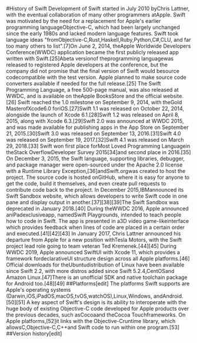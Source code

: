 #History of Swift
Development of Swift started in July 2010 byChris Lattner, with the eventual collaboration of many other programmers atApple. Swift was motivated by the need for a replacement for Apple's earlier programming languageObjective-C, which had been largely unchanged since the early 1980s and lacked modern language features. Swift took language ideas "fromObjective-C,Rust,Haskell,Ruby,Python,C#,CLU, and far too many others to list".[7]On June 2, 2014, theApple Worldwide Developers Conference(WWDC) application became the first publicly released app written with Swift.[25]Abeta versionof theprogramming languagewas released to registered Apple developers at the conference, but the company did not promise that the final version of Swift would besource codecompatible with the test version. Apple planned to make source code converters available if needed for the full release.[25]
The Swift Programming Language, a free 500-page manual, was also released at WWDC, and is available on theApple BooksStore and the official website.[26]
Swift reached the 1.0 milestone on September 9, 2014, with theGold MasterofXcode6.0 foriOS.[27]Swift 1.1 was released on October 22, 2014, alongside the launch of Xcode 6.1.[28]Swift 1.2 was released on April 8, 2015, along with Xcode 6.3.[29]Swift 2.0 was announced at WWDC 2015, and was made available for publishing apps in the App Store on September 21, 2015.[30]Swift 3.0 was released on September 13, 2016.[31]Swift 4.0 was released on September 19, 2017.[32]Swift 4.1 was released on March 29, 2018.[33]
Swift won first place forMost Loved Programming Languagein theStack OverflowDeveloper Survey 2015[34]and second place in 2016.[35]
On December 3, 2015, the Swift language, supporting libraries, debugger, and package manager were open-sourced under the Apache 2.0 license with a Runtime Library Exception,[36]andSwift.orgwas created to host the project. The source code is hosted onGitHub, where it is easy for anyone to get the code, build it themselves, and even create pull requests to contribute code back to the project.
In December 2015,IBMannounced its Swift Sandbox website, which allows developers to write Swift code in one pane and display output in another.[37][38][39]The Swift Sandbox was deprecated in January 2018.[40]
During theWWDC 2016, Apple announced aniPadexclusiveapp, namedSwift Playgrounds, intended to teach people how to code in Swift. The app is presented in a3D video game-likeinterface which provides feedback when lines of code are placed in a certain order and executed.[41][42][43]
In January 2017, Chris Lattner announced his departure from Apple for a new position withTesla Motors, with the Swift project lead role going to team veteran Ted Kremenek.[44][45]
During WWDC 2019, Apple announced SwiftUI with Xcode 11, which provides a framework fordeclarativeUI structure design across all Apple platforms.[46]
Official downloads for theUbuntudistribution of Linux have been available since Swift 2.2, with more distros added since Swift 5.2.4,CentOSand Amazon Linux.[47]There is an unofficial SDK and native toolchain package for Android too.[48][49]
##Platforms[edit]
The platforms Swift supports are Apple's operating systems (Darwin,iOS,iPadOS,macOS,tvOS,watchOS),Linux,Windows, andAndroid.[50][51]
A key aspect of Swift's design is its ability to interoperate with the huge body of existing Objective-C code developed for Apple products over the previous decades, such asCocoaand theCocoa Touchframeworks. On Apple platforms,[52]it links with the Objective-Cruntime library, which allowsC,Objective-C,C++and Swift code to run within one program.[53]
##Version history[edit]
